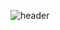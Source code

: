![header](https://capsule-render.vercel.app/api?type=wave&color=auto&height=300&section=header&text=민우빈%20DogFootprint&fontSize=90)
